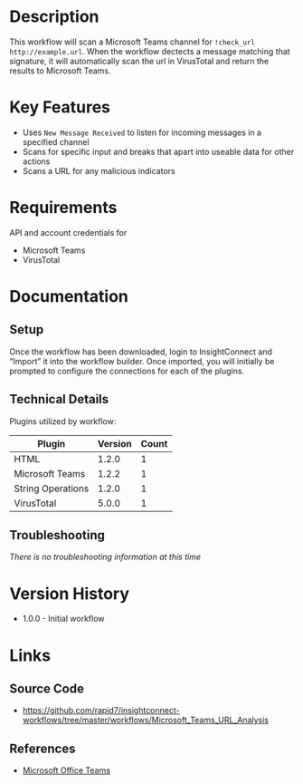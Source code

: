 # Description

This workflow will scan a Microsoft Teams channel for `!check_url http://example.url`. When the workflow dectects a message matching that signature, it will automatically scan the url in VirusTotal and return the results to Microsoft Teams.

# Key Features

* Uses `New Message Received` to listen for incoming messages in a specified channel
* Scans for specific input and breaks that apart into useable data for other actions
* Scans a URL for any malicious indicators

# Requirements

API and account credentials for

* Microsoft Teams
* VirusTotal

# Documentation

## Setup

Once the workflow has been downloaded, login to InsightConnect and “Import” it into the workflow builder. Once imported, you will initially be prompted to configure the connections for each of the plugins.

## Technical Details

Plugins utilized by workflow:

|Plugin|Version|Count|
|----|----|--------|
|HTML|1.2.0|1|
|Microsoft Teams|1.2.2|1|
|String Operations|1.2.0|1|
|VirusTotal|5.0.0|1|

## Troubleshooting

_There is no troubleshooting information at this time_

# Version History

* 1.0.0 - Initial workflow

# Links

## Source Code

* https://github.com/rapid7/insightconnect-workflows/tree/master/workflows/Microsoft_Teams_URL_Analysis

## References

* [Microsoft Office Teams](https://products.office.com/en-us/microsoft-teams/group-chat-software)
